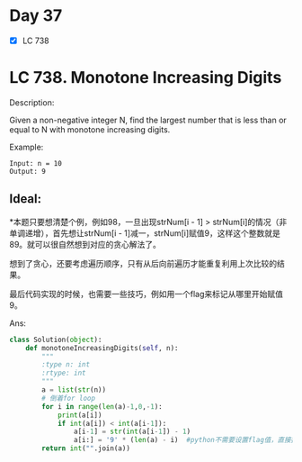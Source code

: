 # Day 37

- [x] LC 738

# LC 738. Monotone Increasing Digits

Description:

Given a non-negative integer N, find the largest number that is less than or equal to N with monotone increasing digits.

Example:
```
Input: n = 10
Output: 9
```

## Ideal: 
*本题只要想清楚个例，例如98，一旦出现strNum[i - 1] > strNum[i]的情况（非单调递增），首先想让strNum[i - 1]减一，strNum[i]赋值9，这样这个整数就是89。就可以很自然想到对应的贪心解法了。

想到了贪心，还要考虑遍历顺序，只有从后向前遍历才能重复利用上次比较的结果。

最后代码实现的时候，也需要一些技巧，例如用一个flag来标记从哪里开始赋值9。


Ans:
```py
class Solution(object):
    def monotoneIncreasingDigits(self, n):
        """
        :type n: int
        :rtype: int
        """
        a = list(str(n))
        # 倒着for loop
        for i in range(len(a)-1,0,-1):
            print(a[i])
            if int(a[i]) < int(a[i-1]):
                a[i-1] = str(int(a[i-1]) - 1)
                a[i:] = '9' * (len(a) - i)  #python不需要设置flag值，直接按长度给9就好了
        return int("".join(a)) 
```
